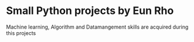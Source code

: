 # Small Python projects by Eun Rho
Machine learning, Algorithm and Datamangement skills are acquired during this projects
